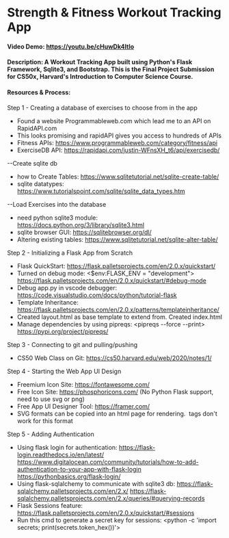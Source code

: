 # Strength & Fitness Workout Tracking App
#### Video Demo: https://youtu.be/cHuwDk4Itlo
#### Description: A Workout Tracking App built using Python's Flask Framework, Sqlite3, and Bootstrap. This is the Final Project Submission for CS50x, Harvard's Introduction to Computer Science Course.

#### Resources & Process:

Step 1 - Creating a database of exercises to choose from in the app
* Found a website Programmableweb.com which lead me to an API on RapidAPI.com
* This looks promising and rapidAPI gives you access to hundreds of APIs
* Fitness APIs: https://www.programmableweb.com/category/fitness/api
* ExerciseDB API: https://rapidapi.com/justin-WFnsXH_t6/api/exercisedb/


--Create sqlite db
* how to Create Tables: https://www.sqlitetutorial.net/sqlite-create-table/
* sqlite datatypes: https://www.tutorialspoint.com/sqlite/sqlite_data_types.htm

--Load Exercises into the database
* need python sqlite3 module: https://docs.python.org/3/library/sqlite3.html
* sqlite browser GUI: https://sqlitebrowser.org/dl/
* Altering existing tables: https://www.sqlitetutorial.net/sqlite-alter-table/

Step 2 - Initializing a Flask App from Scratch
* Flask QuickStart: https://flask.palletsprojects.com/en/2.0.x/quickstart/
* Turned on debug mode: <$env:FLASK_ENV = "development"> https://flask.palletsprojects.com/en/2.0.x/quickstart/#debug-mode
* Debug app.py in vscode debugger: https://code.visualstudio.com/docs/python/tutorial-flask
* Template Inheritance: https://flask.palletsprojects.com/en/2.0.x/patterns/templateinheritance/
* Created layout.html as base template to extend from. Created index.html
* Manage dependencies by using pipreqs: <pipreqs --force --print> https://pypi.org/project/pipreqs/

Step 3 - Connecting to git and pulling/pushing
* CS50 Web Class on Git: https://cs50.harvard.edu/web/2020/notes/1/

Step 4 - Starting the Web App UI Design
* Freemium Icon Site: https://fontawesome.com/
* Free Icon Site: https://phosphoricons.com/ (No Python Flask support, need to use svg or png)
* Free App UI Designer Tool: https://framer.com/
* SVG formats can be copied into an html page for rendering. <img> tags don't work for this format

Step 5 - Adding Authentication
* Using flask login for authentication: https://flask-login.readthedocs.io/en/latest/ 
                                        https://www.digitalocean.com/community/tutorials/how-to-add-authentication-to-your-app-with-flask-login
                                        https://pythonbasics.org/flask-login/
* Using flask-sqlalchemy to communicate with sqlite3 db: https://flask-sqlalchemy.palletsprojects.com/en/2.x/
                                                         https://flask-sqlalchemy.palletsprojects.com/en/2.x/queries/#querying-records
* Flask Sessions feature: https://flask.palletsprojects.com/en/2.0.x/quickstart/#sessions
* Run this cmd to generate a secret key for sessions: <python -c 'import secrets; print(secrets.token_hex())'>
